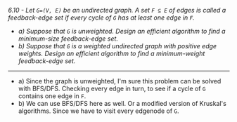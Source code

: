 *6.10 - Let `G=(V, E)` be an undirected graph. A set `F ⊆ E` of edges is called a feedback-edge set if every cycle of `G` has at least one edge in `F`.*
- *a) Suppose  that `G` is  unweighted. Design an efficient algorithm to find a minimum-size feedback-edge set.*
- *b) Suppose that `G` is a weighted undirected graph with positive edge weights. Design an efficient algorithm to find a minimum-weight feedback-edge set.*
***
- a) Since the graph is unweighted, I'm sure this problem can be solved with BFS/DFS. Checking every edge in turn, to see if a cycle of `G` contains one edge in `F`.
- b) We can use BFS/DFS here as well. Or a modified version of Kruskal's algorithms. Since we have to visit every edgenode of `G`.
